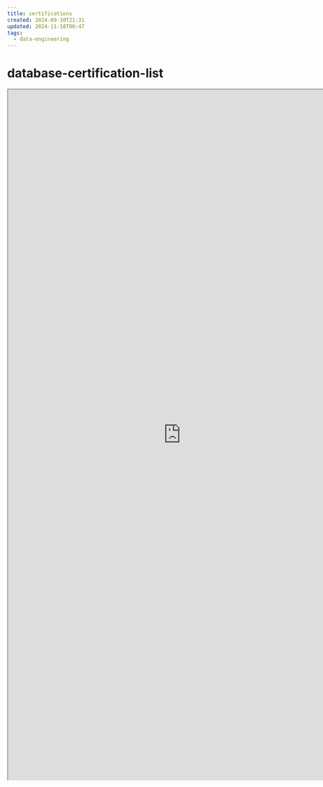 ```yaml
---
title: certifications
created: 2024-09-30T21:31
updated: 2024-11-18T00:47
tags:
  - data-engineering
---
```



# database-certification-list
<iframe src = 'https://advancedsqlpuzzles.com/2022/11/18/database-certification-list/' width = '800' height = '1600'></iframe>


